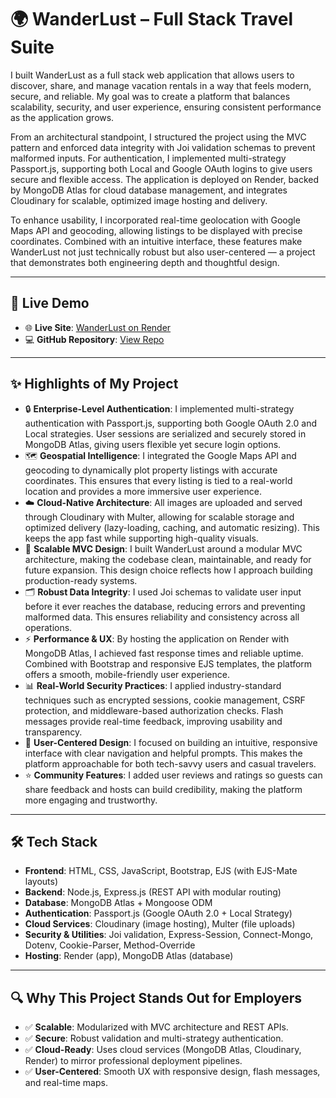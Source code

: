 <h1>🌍 WanderLust – Full Stack Travel Suite</h1>

<p>
I built WanderLust as a full stack web application that allows users to discover, share, and manage vacation rentals in a way that feels modern, secure, and reliable. My goal was to create a platform that balances scalability, security, and user experience, ensuring consistent performance as the application grows.

From an architectural standpoint, I structured the project using the MVC pattern and enforced data integrity with Joi validation schemas to prevent malformed inputs. For authentication, I implemented multi-strategy Passport.js, supporting both Local and Google OAuth logins to give users secure and flexible access. The application is deployed on Render, backed by MongoDB Atlas for cloud database management, and integrates Cloudinary for scalable, optimized image hosting and delivery.

To enhance usability, I incorporated real-time geolocation with Google Maps API and geocoding, allowing listings to be displayed with precise coordinates. Combined with an intuitive interface, these features make WanderLust not just technically robust but also user-centered — a project that demonstrates both engineering depth and thoughtful design.
</p>


<hr/>
<h2>📸 Live Demo </h2>

<ul>
  <li>🌐 <b>Live Site</b>: <a href="https://wanderlust-project-8v8k.onrender.com/listings">WanderLust on Render</a></li>
  <li>💻 <b>GitHub Repository</b>: <a href="https://github.com/TharunGit220/Wanderlust-Project/">View Repo</a></li>
</ul>
<hr/>

<h2>✨ Highlights of My Project </h2>

<ul>
  <li>🔒 <b>Enterprise-Level Authentication</b>: I implemented multi-strategy authentication with Passport.js, supporting both Google OAuth 2.0 and Local strategies. User sessions are serialized and securely stored in MongoDB Atlas, giving users flexible yet secure login options.</li>

  <li>🗺️ <b>Geospatial Intelligence</b>: I integrated the Google Maps API and geocoding to dynamically plot property listings with accurate coordinates. This ensures that every listing is tied to a real-world location and provides a more immersive user experience.</li>

  <li>☁️ <b>Cloud-Native Architecture</b>: All images are uploaded and served through Cloudinary with Multer, allowing for scalable storage and optimized delivery (lazy-loading, caching, and automatic resizing). This keeps the app fast while supporting high-quality visuals.</li>

  <li>🧩 <b>Scalable MVC Design</b>: I built WanderLust around a modular MVC architecture, making the codebase clean, maintainable, and ready for future expansion. This design choice reflects how I approach building production-ready systems.</li>

  <li>🗂️ <b>Robust Data Integrity</b>: I used Joi schemas to validate user input before it ever reaches the database, reducing errors and preventing malformed data. This ensures reliability and consistency across all operations.</li>

  <li>⚡ <b>Performance & UX</b>: By hosting the application on Render with MongoDB Atlas, I achieved fast response times and reliable uptime. Combined with Bootstrap and responsive EJS templates, the platform offers a smooth, mobile-friendly user experience.</li>

  <li>📊 <b>Real-World Security Practices</b>: I applied industry-standard techniques such as encrypted sessions, cookie management, CSRF protection, and middleware-based authorization checks. Flash messages provide real-time feedback, improving usability and transparency.</li>

  <li>🎨 <b>User-Centered Design</b>: I focused on building an intuitive, responsive interface with clear navigation and helpful prompts. This makes the platform approachable for both tech-savvy users and casual travelers.</li>

  <li>⭐ <b>Community Features</b>: I added user reviews and ratings so guests can share feedback and hosts can build credibility, making the platform more engaging and trustworthy.</li>
</ul>


<hr/>

<h2>🛠️ Tech Stack</h2>

<ul>
  <li><b>Frontend</b>: HTML, CSS, JavaScript, Bootstrap, EJS (with EJS-Mate layouts)</li>
  <li><b>Backend</b>: Node.js, Express.js (REST API with modular routing)</li>
  <li><b>Database</b>: MongoDB Atlas + Mongoose ODM</li>
  <li><b>Authentication</b>: Passport.js (Google OAuth 2.0 + Local Strategy)</li>
  <li><b>Cloud Services</b>: Cloudinary (image hosting), Multer (file uploads)</li>
  <li><b>Security & Utilities</b>: Joi validation, Express-Session, Connect-Mongo, Dotenv, Cookie-Parser, Method-Override</li>
  <li><b>Hosting</b>: Render (app), MongoDB Atlas (database)</li>
</ul>

<hr/>

<h2>🔍 Why This Project Stands Out for Employers</h2>

<ul>
  <li>✅ <b>Scalable</b>: Modularized with MVC architecture and REST APIs.</li>
  <li>✅ <b>Secure</b>: Robust validation and multi-strategy authentication.</li>
  <li>✅ <b>Cloud-Ready</b>: Uses cloud services (MongoDB Atlas, Cloudinary, Render) to mirror professional deployment pipelines.</li>
  <li>✅ <b>User-Centered</b>: Smooth UX with responsive design, flash messages, and real-time maps.</li>
</ul>




